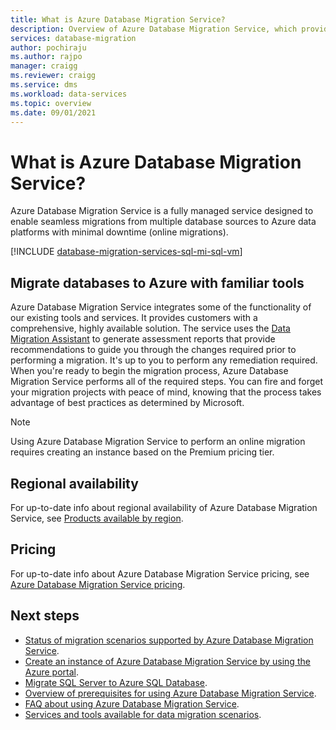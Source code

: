 ```yaml
---
title: What is Azure Database Migration Service? 
description: Overview of Azure Database Migration Service, which provides seamless migrations from many database sources to Azure Data platforms.
services: database-migration
author: pochiraju
ms.author: rajpo
manager: craigg
ms.reviewer: craigg
ms.service: dms
ms.workload: data-services
ms.topic: overview
ms.date: 09/01/2021
---
```

# What is Azure Database Migration Service?

Azure Database Migration Service is a fully managed service designed to enable seamless migrations from multiple database sources to Azure data platforms with minimal downtime (online migrations).

[!INCLUDE [database-migration-services-sql-mi-sql-vm](../../includes/database-migration-services-sql-mi-sql-vm.md)]

## Migrate databases to Azure with familiar tools

Azure Database Migration Service integrates some of the functionality of our existing tools and services. It provides customers with a comprehensive, highly available solution. The service uses the [Data Migration Assistant](/sql/dma/dma-overview) to generate assessment reports that provide recommendations to guide you through the changes required prior to performing a migration. It's up to you to perform any remediation required. When you're ready to begin the migration process, Azure Database Migration Service performs all of the required steps. You can fire and forget your migration projects with peace of mind, knowing that the process takes advantage of best practices as determined by Microsoft. 

> [!NOTE]
> Using Azure Database Migration Service to perform an online migration requires creating an instance based on the Premium pricing tier.

## Regional availability

For up-to-date info about regional availability of Azure Database Migration Service, see [Products available by region](https://azure.microsoft.com/global-infrastructure/services/?products=database-migration).

## Pricing

For up-to-date info about Azure Database Migration Service pricing, see [Azure Database Migration Service pricing](https://azure.microsoft.com/pricing/details/database-migration/).

## Next steps

* [Status of migration scenarios supported by Azure Database Migration Service](resource-scenario-status.md).
* [Create an instance of Azure Database Migration Service by using the Azure portal](quickstart-create-data-migration-service-portal.md).
* [Migrate SQL Server to Azure SQL Database](tutorial-sql-server-to-azure-sql.md).
* [Overview of prerequisites for using Azure Database Migration Service](pre-reqs.md).
* [FAQ about using Azure Database Migration Service](faq.yml).
* [Services and tools available for data migration scenarios](dms-tools-matrix.md).